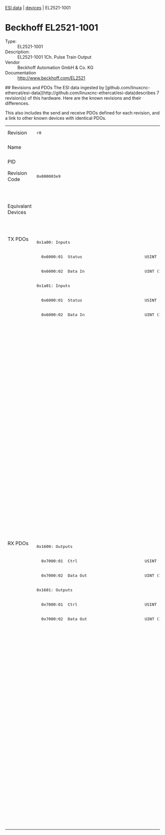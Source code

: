 <div class="nav"><a href="/esi-data">ESI data</a> | <a href="/esi-data/devices">devices</a> | EL2521-1001</div>

#  Beckhoff EL2521-1001

<dl>
  <dt>Type:</dt><dd>EL2521-1001</dd>
  <dt>Description:</dt><dd>EL2521-1001 1Ch. Pulse Train Output</dd>
  <dt>Vendor</dt><dd>Beckhoff Automation GmbH & Co. KG</dd>
  <dt>Documentation</dt><dd><a href="http://www.beckhoff.com/EL2521">http://www.beckhoff.com/EL2521</a></dd>
</dl>
## Revisions and PDOs
The ESI data ingested by [github.com/linuxcnc-ethercat/esi-data](http://github.com/linuxcnc-ethercat/esi-data)describes 7 revision(s) of this hardware.  Here are the known revisions and their differences.

This also includes the send and receive PDOs defined for each revision, and a link to other known devices with identical PDOs.

<table>
<tr >
<td class="first">Revision</td>
<td ><pre>r0</pre></td>
<td ><pre>r1</pre></td>
<td ><pre>r1016</pre></td>
<td ><pre>r1017</pre></td>
<td ><pre>r1018</pre></td>
<td ><pre>r1019</pre></td>
<td ><pre>r1020</pre></td>
</tr>
<tr >
<td class="first">Name</td>
<td  colspan=7 align="center"><pre>EL2521-1001 1Ch. Pulse Train Output</pre></td>
</tr>
<tr >
<td class="first">PID</td>
<td  colspan=7 align="center"><pre>0x09d93052</pre></td>
</tr>
<tr >
<td class="first">Revision Code</td>
<td ><pre>0x000003e9</pre></td>
<td ><pre>0x000103e9</pre></td>
<td ><pre>0x03f803e9</pre></td>
<td ><pre>0x03f903e9</pre></td>
<td ><pre>0x03fa03e9</pre></td>
<td ><pre>0x03fb03e9</pre></td>
<td ><pre>0x03fc03e9</pre></td>
</tr>
<tr >
<td class="first">Equivalant Devices</td>
<td ></td>
<td ><pre><a href="EL2521">EL2521 r0</a></pre></td>
<td  colspan=2 align="center"><pre><a href="EL2521">EL2521 r1016</a><br/><a href="EL2521-0024">EL2521-0024 r1016</a><br/><a href="EL2521-0024">EL2521-0024 r1017</a><br/><a href="EL2521-0025">EL2521-0025 r1016</a><br/><a href="EL2521-0025">EL2521-0025 r1017</a></pre></td>
<td  colspan=3 align="center"><pre><a href="EL2521">EL2521 r1019</a><br/><a href="EL2521">EL2521 r1020</a><br/><a href="EL2521">EL2521 r1021</a><br/><a href="EL2521-0024">EL2521-0024 r1018</a><br/><a href="EL2521-0024">EL2521-0024 r1019</a><br/><a href="EL2521-0024">EL2521-0024 r1020</a><br/><a href="EL2521-0025">EL2521-0025 r1018</a><br/><a href="EL2521-0025">EL2521-0025 r1019</a><br/><a href="EL2521-0025">EL2521-0025 r1020</a></pre></td>
</tr>
<tr class="txpdo pdosection">
<td class="first" rowspan=21 valign=top>TX PDOs</td>
<td colspan=7 align="left"><pre>0x1a00: Inputs</pre></td>
<td></td>
</tr>
<tr class="txpdo">
<td ><pre>  0x6000:01  Status                          USINT (8 bits)</pre></td>
<td  colspan=6 align="left"><pre>  0x6000:01  Status                          UINT (16 bits)</pre></td>
</tr>
<tr class="txpdo">
<td  colspan=7 align="left"><pre>  0x6000:02  Data In                         UINT (16 bits)</pre></td>
</tr>
<tr class="txpdo pdosection">
<td ><pre>0x1a01: Inputs</pre></td>
<td ></td>
<td  colspan=5 align="left"><pre>0x1a01: PTO Status</pre></td>
</tr>
<tr class="txpdo">
<td ><pre>  0x6000:01  Status                          USINT (8 bits)</pre></td>
<td  colspan=6 align="left"></td>
</tr>
<tr class="txpdo">
<td ><pre>  0x6000:02  Data In                         UINT (16 bits)</pre></td>
<td  colspan=6 align="left"></td>
</tr>
<tr class="txpdo">
<td  colspan=2 align="left"></td>
<td  colspan=2 align="left"><pre>  0x6010:01  Sel. Ack/End counter            BOOL</pre></td>
<td  colspan=3 align="left"><pre>  0x6010:01  Status__Sel. Ack/End counter    BOOL</pre></td>
</tr>
<tr class="txpdo">
<td  colspan=2 align="left"></td>
<td  colspan=2 align="left"><pre>  0x6010:02  Ramp active                     BOOL</pre></td>
<td  colspan=3 align="left"><pre>  0x6010:02  Status__Ramp active             BOOL</pre></td>
</tr>
<tr class="txpdo">
<td  colspan=2 align="left"></td>
<td  colspan=2 align="left"><pre>  0x6010:05  Status of input target          BOOL</pre></td>
<td  colspan=3 align="left"><pre>  0x6010:05  Status__Status of input target  BOOL</pre></td>
</tr>
<tr class="txpdo">
<td  colspan=2 align="left"></td>
<td  colspan=2 align="left"><pre>  0x6010:06  Status of input zero            BOOL</pre></td>
<td  colspan=3 align="left"><pre>  0x6010:06  Status__Status of input zero    BOOL</pre></td>
</tr>
<tr class="txpdo">
<td  colspan=2 align="left"></td>
<td  colspan=2 align="left"><pre>  0x6010:07  Error                           BOOL</pre></td>
<td  colspan=3 align="left"><pre>  0x6010:07  Status__Error                   BOOL</pre></td>
</tr>
<tr class="txpdo pdosection">
<td  colspan=2 align="left"></td>
<td  colspan=5 align="left"><pre>0x1a02: ENC Status compact</pre></td>
</tr>
<tr class="txpdo">
<td  colspan=2 align="left"></td>
<td  colspan=2 align="left"><pre>  0x6020:03  Set counter done                BOOL</pre></td>
<td  colspan=3 align="left"><pre>  0x6020:03  Status__Set counter done        BOOL</pre></td>
</tr>
<tr class="txpdo">
<td  colspan=2 align="left"></td>
<td  colspan=2 align="left"><pre>  0x6020:04  Counter underflow               BOOL</pre></td>
<td  colspan=3 align="left"><pre>  0x6020:04  Status__Counter underflow       BOOL</pre></td>
</tr>
<tr class="txpdo">
<td  colspan=2 align="left"></td>
<td  colspan=2 align="left"><pre>  0x6020:05  Counter overflow                BOOL</pre></td>
<td  colspan=3 align="left"><pre>  0x6020:05  Status__Counter overflow        BOOL</pre></td>
</tr>
<tr class="txpdo">
<td  colspan=2 align="left"></td>
<td  colspan=5 align="left"><pre>  0x6020:11  Counter value                   UINT (16 bits)</pre></td>
</tr>
<tr class="txpdo pdosection">
<td  colspan=2 align="left"></td>
<td  colspan=5 align="left"><pre>0x1a05: ENC Status</pre></td>
</tr>
<tr class="txpdo">
<td  colspan=2 align="left"></td>
<td  colspan=2 align="left"><pre>  0x6020:03  Set counter done                BOOL</pre></td>
<td  colspan=3 align="left"><pre>  0x6020:03  Status__Set counter done        BOOL</pre></td>
</tr>
<tr class="txpdo">
<td  colspan=2 align="left"></td>
<td  colspan=2 align="left"><pre>  0x6020:04  Counter underflow               BOOL</pre></td>
<td  colspan=3 align="left"><pre>  0x6020:04  Status__Counter underflow       BOOL</pre></td>
</tr>
<tr class="txpdo">
<td  colspan=2 align="left"></td>
<td  colspan=2 align="left"><pre>  0x6020:05  Counter overflow                BOOL</pre></td>
<td  colspan=3 align="left"><pre>  0x6020:05  Status__Counter overflow        BOOL</pre></td>
</tr>
<tr class="txpdo">
<td  colspan=2 align="left"></td>
<td  colspan=5 align="left"><pre>  0x6020:11  Counter value                   UDINT (32 bits)</pre></td>
</tr>
<tr class="rxpdo pdosection">
<td class="first" rowspan=20 valign=top>RX PDOs</td>
<td colspan=7 align="left"><pre>0x1600: Outputs</pre></td>
<td></td>
</tr>
<tr class="rxpdo">
<td ><pre>  0x7000:01  Ctrl                            USINT (8 bits)</pre></td>
<td  colspan=6 align="left"><pre>  0x7000:01  Ctrl                            UINT (16 bits)</pre></td>
</tr>
<tr class="rxpdo">
<td  colspan=7 align="left"><pre>  0x7000:02  Data Out                        UINT (16 bits)</pre></td>
</tr>
<tr class="rxpdo pdosection">
<td ><pre>0x1601: Outputs</pre></td>
<td ></td>
<td  colspan=5 align="left"><pre>0x1601: PTO Control</pre></td>
</tr>
<tr class="rxpdo">
<td ><pre>  0x7000:01  Ctrl                            USINT (8 bits)</pre></td>
<td  colspan=6 align="left"></td>
</tr>
<tr class="rxpdo">
<td ><pre>  0x7000:02  Data Out                        UINT (16 bits)</pre></td>
<td  colspan=6 align="left"></td>
</tr>
<tr class="rxpdo">
<td  colspan=2 align="left"></td>
<td  colspan=2 align="left"><pre>  0x7010:01  Frequency select                BOOL</pre></td>
<td  colspan=3 align="left"><pre>  0x7010:01  Control__Frequency select       BOOL</pre></td>
</tr>
<tr class="rxpdo">
<td  colspan=2 align="left"></td>
<td  colspan=2 align="left"><pre>  0x7010:02  Disable ramp                    BOOL</pre></td>
<td  colspan=3 align="left"><pre>  0x7010:02  Control__Disable ramp           BOOL</pre></td>
</tr>
<tr class="rxpdo">
<td  colspan=2 align="left"></td>
<td  colspan=2 align="left"><pre>  0x7010:03  Go counter                      BOOL</pre></td>
<td  colspan=3 align="left"><pre>  0x7010:03  Control__Go counter             BOOL</pre></td>
</tr>
<tr class="rxpdo">
<td  colspan=2 align="left"></td>
<td  colspan=5 align="left"><pre>  0x7010:11  Frequency value                 UINT (16 bits)</pre></td>
</tr>
<tr class="rxpdo pdosection">
<td  colspan=2 align="left"></td>
<td  colspan=5 align="left"><pre>0x1604: PTO Target compact</pre></td>
</tr>
<tr class="rxpdo">
<td  colspan=2 align="left"></td>
<td  colspan=5 align="left"><pre>  0x7010:12  Target counter value            UINT (16 bits)</pre></td>
</tr>
<tr class="rxpdo pdosection">
<td  colspan=2 align="left"></td>
<td  colspan=5 align="left"><pre>0x1607: PTO Target</pre></td>
</tr>
<tr class="rxpdo">
<td  colspan=2 align="left"></td>
<td  colspan=5 align="left"><pre>  0x7010:12  Target counter value            UDINT (32 bits)</pre></td>
</tr>
<tr class="rxpdo pdosection">
<td  colspan=2 align="left"></td>
<td  colspan=5 align="left"><pre>0x1602: ENC Control compact</pre></td>
</tr>
<tr class="rxpdo">
<td  colspan=2 align="left"></td>
<td  colspan=2 align="left"><pre>  0x7020:03  Set counter                     BOOL</pre></td>
<td  colspan=3 align="left"><pre>  0x7020:03  Control__Set counter            BOOL</pre></td>
</tr>
<tr class="rxpdo">
<td  colspan=2 align="left"></td>
<td  colspan=5 align="left"><pre>  0x7020:11  Set counter value               UINT (16 bits)</pre></td>
</tr>
<tr class="rxpdo pdosection">
<td  colspan=2 align="left"></td>
<td  colspan=5 align="left"><pre>0x1605: ENC Control</pre></td>
</tr>
<tr class="rxpdo">
<td  colspan=2 align="left"></td>
<td  colspan=2 align="left"><pre>  0x7020:03  Set counter                     BOOL</pre></td>
<td  colspan=3 align="left"><pre>  0x7020:03  Control__Set counter            BOOL</pre></td>
</tr>
<tr class="rxpdo">
<td  colspan=2 align="left"></td>
<td  colspan=5 align="left"><pre>  0x7020:11  Set counter value               UDINT (32 bits)</pre></td>
</tr>
</table>
